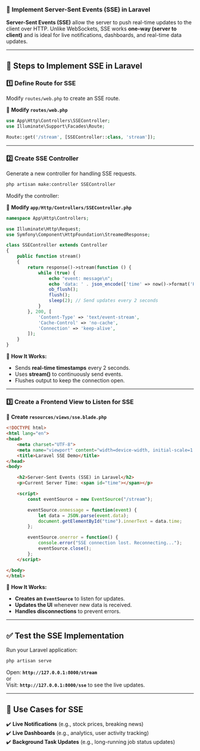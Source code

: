 ### 🚀 **Implement Server-Sent Events (SSE) in Laravel**  

**Server-Sent Events (SSE)** allow the server to push real-time updates to the client over HTTP. Unlike WebSockets, SSE works **one-way (server to client)** and is ideal for live notifications, dashboards, and real-time data updates.  

---

## **📌 Steps to Implement SSE in Laravel**  

### **1️⃣ Define Route for SSE**
Modify `routes/web.php` to create an SSE route.

📂 **Modify `routes/web.php`**  
```php
use App\Http\Controllers\SSEController;
use Illuminate\Support\Facades\Route;

Route::get('/stream', [SSEController::class, 'stream']);
```

---

### **2️⃣ Create SSE Controller**  
Generate a new controller for handling SSE requests.

```sh
php artisan make:controller SSEController
```

Modify the controller:

📂 **Modify `app/Http/Controllers/SSEController.php`**  
```php
namespace App\Http\Controllers;

use Illuminate\Http\Request;
use Symfony\Component\HttpFoundation\StreamedResponse;

class SSEController extends Controller
{
    public function stream()
    {
        return response()->stream(function () {
            while (true) {
                echo "event: message\n";
                echo 'data: ' . json_encode(['time' => now()->format('H:i:s')]) . "\n\n";
                ob_flush();
                flush();
                sleep(2); // Send updates every 2 seconds
            }
        }, 200, [
            'Content-Type' => 'text/event-stream',
            'Cache-Control' => 'no-cache',
            'Connection' => 'keep-alive',
        ]);
    }
}
```

📌 **How It Works:**  
- Sends **real-time timestamps** every 2 seconds.
- Uses **stream()** to continuously send events.
- Flushes output to keep the connection open.

---

### **3️⃣ Create a Frontend View to Listen for SSE**
📂 **Create `resources/views/sse.blade.php`**  
```html
<!DOCTYPE html>
<html lang="en">
<head>
    <meta charset="UTF-8">
    <meta name="viewport" content="width=device-width, initial-scale=1.0">
    <title>Laravel SSE Demo</title>
</head>
<body>

    <h2>Server-Sent Events (SSE) in Laravel</h2>
    <p>Current Server Time: <span id="time"></span></p>

    <script>
        const eventSource = new EventSource("/stream");

        eventSource.onmessage = function(event) {
            let data = JSON.parse(event.data);
            document.getElementById("time").innerText = data.time;
        };

        eventSource.onerror = function() {
            console.error("SSE connection lost. Reconnecting...");
            eventSource.close();
        };
    </script>

</body>
</html>
```

📌 **How It Works:**  
- **Creates an `EventSource`** to listen for updates.
- **Updates the UI** whenever new data is received.
- **Handles disconnections** to prevent errors.

---

## **✅ Test the SSE Implementation**
Run your Laravel application:
```sh
php artisan serve
```
Open: **`http://127.0.0.1:8000/stream`**  
or  
Visit: **`http://127.0.0.1:8000/sse`** to see the live updates.

---

## **🎯 Use Cases for SSE**
✔️ **Live Notifications** (e.g., stock prices, breaking news)  
✔️ **Live Dashboards** (e.g., analytics, user activity tracking)  
✔️ **Background Task Updates** (e.g., long-running job status updates)  
